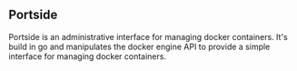 ## Portside ##

Portside is an administrative interface for managing docker containers. It's build in go and manipulates the docker engine API to provide a simple interface for managing docker containers.
